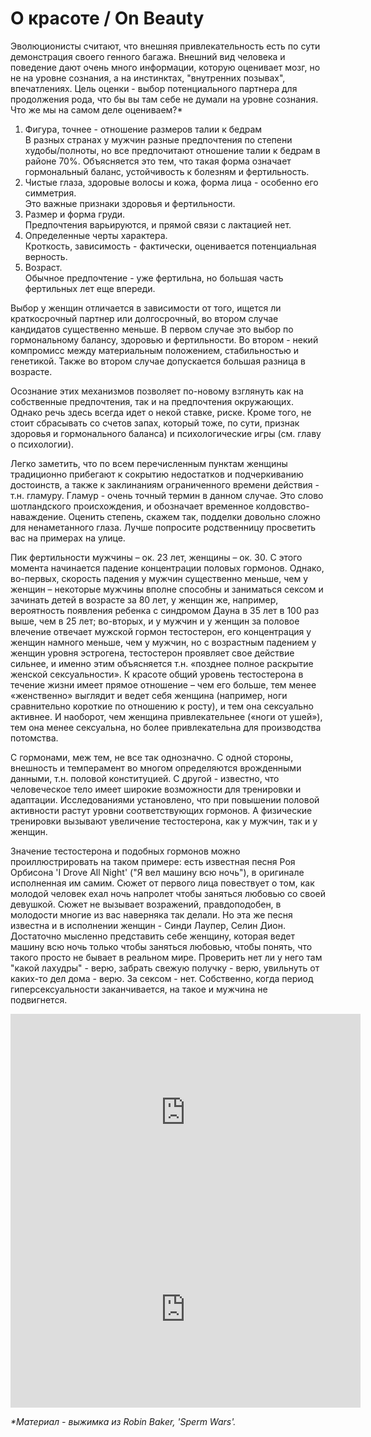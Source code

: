 # О красоте / On Beauty

Эволюционисты считают, что внешняя привлекательность есть по сути демонстрация своего генного багажа. Внешний вид человека и поведение дают очень много информации, которую оценивает мозг, но не на уровне сознания, а на инстинктах, "внутренних позывах", впечатлениях. Цель оценки - выбор потенциального партнера для продолжения рода, что бы вы там себе не думали на уровне сознания. Что же мы на самом деле оцениваем?*

1. Фигура, точнее - отношение размеров талии к бедрам
<br>В разных странах у мужчин разные предпочтения по степени худобы/полноты, но все предпочитают отношение талии к бедрам в районе 70%. Объясняется это тем, что такая форма означает гормональный баланс, устойчивость к болезням и фертильность.
2. Чистые глаза, здоровые волосы и кожа, форма лица - особенно его симметрия.<br>
Это важные признаки здоровья и фертильности.
3. Размер и форма груди.<br>
Предпочтения варьируются, и прямой связи с лактацией нет.
4. Определенные черты характера.<br>
Кроткость, зависимость - фактически, оценивается потенциальная верность.
5. Возраст.<br>
Обычное предпочтение - уже фертильна, но большая часть фертильных лет еще впереди.

Выбор у женщин отличается в зависимости от того, ищется ли краткосрочный партнер или долгосрочный, во втором случае кандидатов существенно меньше. В первом случае это выбор по гормональному балансу, здоровью и фертильности. Во втором - некий компромисс между материальным положением, стабильностью и генетикой. Также во втором случае допускается большая разница в возрасте.

Осознание этих механизмов позволяет по-новому взглянуть как на собственные предпочтения, так и на предпочтения окружающих. Однако речь здесь всегда идет о некой ставке, риске. Кроме того, не стоит сбрасывать со счетов запах, который тоже, по сути, признак здоровья и гормонального баланса) и психологические игры (см. главу о психологии).

Легко заметить, что по всем перечисленным пунктам женщины традиционно прибегают к сокрытию недостатков и подчеркиванию достоинств, а также к заклинаниям ограниченного времени действия - т.н. гламуру. Гламур - очень точный термин в данном случае. Это слово шотландского происхождения, и обозначает временное колдовство-наваждение. Оценить степень, скажем так, подделки довольно сложно для ненаметанного глаза. Лучше попросите родственницу просветить вас на примерах на улице.

Пик фертильности мужчины – ок. 23 лет, женщины – ок. 30. С этого момента начинается падение концентрации половых гормонов. Однако, во-первых, скорость падения у мужчин существенно меньше, чем у женщин – некоторые мужчины вполне способны и заниматься сексом и зачинать детей в возрасте за 80 лет, у женщин же, например, вероятность появления ребенка с синдромом Дауна в 35 лет в 100 раз выше, чем в 25 лет; во-вторых, и у мужчин и у женщин за половое влечение отвечает мужской гормон тестостерон, его концентрация у женщин намного меньше, чем у мужчин, но с возрастным падением у женщин уровня эстрогена, тестостерон проявляет свое действие сильнее, и именно этим объясняется т.н. «позднее полное раскрытие женской сексуальности». К красоте общий уровень тестостерона в течение жизни имеет прямое отношение – чем его больше, тем менее «женственно» выглядит и ведет себя женщина (например, ноги сравнительно короткие по отношению к росту), и тем она сексуально активнее. И наоборот, чем женщина привлекательнее («ноги от ушей»), тем она менее сексуальна, но более привлекательна для производства потомства.

С гормонами, меж тем, не все так однозначно. С одной стороны, внешность и темперамент во многом определяются врожденными данными, т.н. половой конституцией. С другой - известно, что человеческое тело имеет широкие возможности для тренировки и адаптации. Исследованиями установлено, что при повышении половой активности растут уровни соответствующих гормонов. А физические тренировки вызывают увеличение тестостерона, как у мужчин, так и у женщин.

Значение тестостерона и подобных гормонов можно проиллюстрировать на таком примере: есть известная песня Роя Орбисона 'I Drove All Night' ("Я вел машину всю ночь"), в оригинале исполненная им самим. Сюжет от первого лица повествует о том, как молодой человек ехал ночь напролет чтобы заняться любовью со своей девушкой. Сюжет не вызывает возражений, правдоподобен, в молодости многие из вас наверняка так делали. Но эта же песня известна и в исполнении женщин - Синди Лаупер, Селин Дион. Достаточно мысленно представить себе женщину, которая ведет машину всю ночь только чтобы заняться любовью, чтобы понять, что такого просто не бывает в реальном мире. Проверить нет ли у него там "какой лахудры" - верю, забрать свежую получку - верю, увильнуть от каких-то дел дома - верю. За сексом - нет. Собственно, когда период гиперсексуальности заканчивается, на такое и мужчина не подвигнется.

<iframe width="560" height="315" src="https://www.youtube.com/embed/m5N9IHqqGcA" frameborder="0" allow="accelerometer; autoplay; encrypted-media; gyroscope; picture-in-picture" allowfullscreen></iframe>


<iframe width="560" height="315" src="https://www.youtube.com/embed/2y1TZXc5DiY" frameborder="0" allow="accelerometer; autoplay; encrypted-media; gyroscope; picture-in-picture" allowfullscreen></iframe>

_*Материал - выжимка из Robin Baker, 'Sperm Wars'._
